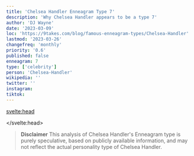```yaml
---
title: 'Chelsea Handler Enneagram Type 7'
description: 'Why Chelsea Handler appears to be a type 7'
author: 'DJ Wayne'
date: '2023-03-09'
loc: 'https://9takes.com/blog/famous-enneagram-types/Chelsea-Handler'
lastmod: '2023-03-26'
changefreq: 'monthly'
priority: '0.6'
published: false
enneagram: 7
type: ['celebrity']
person: 'Chelsea-Handler'
wikipedia: ''
twitter: ''
instagram:
tiktok:
---
```


<svelte:head>

</svelte:head>
<!-- <script>
	import  PopCard  from "../../../lib/components/atoms/PopCard.svelte";
</script>
<div
	style="display: flex;
    justify-content: center;
    margin: 1rem 0;
	"
>
	<PopCard
		image={`/types/6s/${'Chelsea-Handler'}.webp`}
		showIcon={false}
		displayText="Chelsea Handler"
		subtext=""
	/>
</div> -->

> **Disclaimer** This analysis of Chelsea Handler's Enneagram type is purely speculative, based on publicly available information, and may not reflect the actual personality type of Chelsea Handler.
